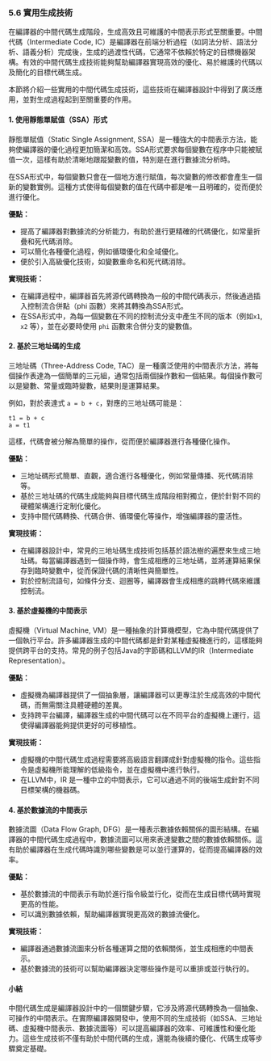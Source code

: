 ### 5.6 實用生成技術

在編譯器的中間代碼生成階段，生成高效且可維護的中間表示形式至關重要。中間代碼（Intermediate Code, IC）是編譯器在前端分析過程（如詞法分析、語法分析、語義分析）完成後，生成的過渡性代碼，它通常不依賴於特定的目標機器架構。有效的中間代碼生成技術能夠幫助編譯器實現高效的優化、易於維護的代碼以及簡化的目標代碼生成。

本節將介紹一些實用的中間代碼生成技術，這些技術在編譯器設計中得到了廣泛應用，並對生成過程起到至關重要的作用。

#### 1. 使用靜態單賦值（SSA）形式

靜態單賦值（Static Single Assignment, SSA）是一種強大的中間表示方法，能夠使編譯器的優化過程更加簡潔和高效。SSA形式要求每個變數在程序中只能被賦值一次，這樣有助於清晰地跟蹤變數的值，特別是在進行數據流分析時。

在SSA形式中，每個變數只會在一個地方進行賦值，每次變數的修改都會產生一個新的變數實例。這種方式使得每個變數的值在代碼中都是唯一且明確的，從而便於進行優化。

**優點：**
- 提高了編譯器對數據流的分析能力，有助於進行更精確的代碼優化，如常量折疊和死代碼消除。
- 可以簡化各種優化過程，例如循環優化和全域優化。
- 便於引入高級優化技術，如變數重命名和死代碼消除。

**實現技術：**
- 在編譯過程中，編譯器首先將源代碼轉換為一般的中間代碼表示，然後通過插入控制流合併點（phi 函數）來將其轉換為SSA形式。
- 在SSA形式中，為每一個變數在不同的控制流分支中產生不同的版本（例如`x1`, `x2` 等），並在必要時使用 `phi` 函數來合併分支的變數值。

#### 2. 基於三地址碼的生成

三地址碼（Three-Address Code, TAC）是一種廣泛使用的中間表示方法，將每個操作表達為一個簡單的三元組，通常包括兩個操作數和一個結果。每個操作數可以是變數、常量或臨時變數，結果則是運算結果。

例如，對於表達式 `a = b + c`，對應的三地址碼可能是：
```
t1 = b + c
a = t1
```
這樣，代碼會被分解為簡單的操作，從而便於編譯器進行各種優化操作。

**優點：**
- 三地址碼形式簡單、直觀，適合進行各種優化，例如常量傳播、死代碼消除等。
- 基於三地址碼的代碼生成能夠與目標代碼生成階段相對獨立，便於針對不同的硬體架構進行定制化優化。
- 支持中間代碼轉換、代碼合併、循環優化等操作，增強編譯器的靈活性。

**實現技術：**
- 在編譯器設計中，常見的三地址碼生成技術包括基於語法樹的遍歷來生成三地址碼。每當編譯器遇到一個操作時，會生成相應的三地址碼，並將運算結果保存到臨時變數中，從而保證代碼的清晰性與簡單性。
- 對於控制流語句，如條件分支、迴圈等，編譯器會生成相應的跳轉代碼來維護控制流。

#### 3. 基於虛擬機的中間表示

虛擬機（Virtual Machine, VM）是一種抽象的計算機模型，它為中間代碼提供了一個執行平台。許多編譯器生成的中間代碼都是針對某種虛擬機進行的，這樣能夠提供跨平台的支持。常見的例子包括Java的字節碼和LLVM的IR（Intermediate Representation）。

**優點：**
- 虛擬機為編譯器提供了一個抽象層，讓編譯器可以更專注於生成高效的中間代碼，而無需關注具體硬體的差異。
- 支持跨平台編譯，編譯器生成的中間代碼可以在不同平台的虛擬機上運行，這使得編譯器能夠提供更好的可移植性。

**實現技術：**
- 虛擬機的中間代碼生成過程需要將高級語言翻譯成針對虛擬機的指令。這些指令是虛擬機所能理解的低級指令，並在虛擬機中進行執行。
- 在LLVM中，IR 是一種中立的中間表示，它可以通過不同的後端生成針對不同目標架構的機器碼。

#### 4. 基於數據流的中間表示

數據流圖（Data Flow Graph, DFG）是一種表示數據依賴關係的圖形結構。在編譯器的中間代碼生成過程中，數據流圖可以用來表達變數之間的數據依賴關係。這有助於編譯器在生成代碼時識別哪些變數是可以並行運算的，從而提高編譯器的效率。

**優點：**
- 基於數據流的中間表示有助於進行指令級並行化，從而在生成目標代碼時實現更高的性能。
- 可以識別數據依賴，幫助編譯器實現更高效的數據流優化。

**實現技術：**
- 編譯器通過數據流圖來分析各種運算之間的依賴關係，並生成相應的中間表示。
- 基於數據流的技術可以幫助編譯器決定哪些操作是可以重排或並行執行的。

#### 小結

中間代碼生成是編譯器設計中的一個關鍵步驟，它涉及將源代碼轉換為一個抽象、可操作的中間表示。在實際編譯器開發中，使用不同的生成技術（如SSA、三地址碼、虛擬機中間表示、數據流圖等）可以提高編譯器的效率、可維護性和優化能力。這些生成技術不僅有助於中間代碼的生成，還能為後續的優化、代碼生成等步驟奠定基礎。